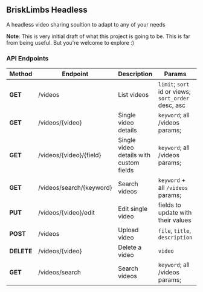 ## BriskLimbs Headless
A headless video sharing soultion to adapt to any of your needs

**Note**: This is very initial draft of what this project is going to be. This is far from being useful. But you're welcome to explore :)

### API Endpoints

| Method | Endpoint  | Description | Params	| Example	|
| ------------- | ------------- | ------------- | ------------- | ------------- |
| **GET** | /videos | List videos  | `limit`; `sort` id or views; `sort_order` desc, asc  | {host}/videos  |
| **GET** | /videos/{video}  | Single video details  | `keyword`; all /videos params;  | {host}/videos/search  |
| **GET** | /videos/{video}/{field}  | Single video details with custom fields  | `keyword`; all /videos params;  | {host}/videos/search  |
| **GET** | /videos/search/{keyword}  | Search videos  | `keyword` + all `/videos` params;  | {host}/videos/search/{keyword}  |
| **PUT** | /videos/{video}/edit  | Edit single video  | fields to update with their values  | {host}/videos/{video}/edit  |
| **POST** | /videos  | Upload video  | `file`, `title`, `description`  | {host}/videos  |
| **DELETE** | /videos/{video}  | Delete a video  | `video`  | {host}/videos/{video}  |
| **GET** | /videos/search  | Search videos  | `keyword`; all /videos params;  | {host}/videos/search  |
